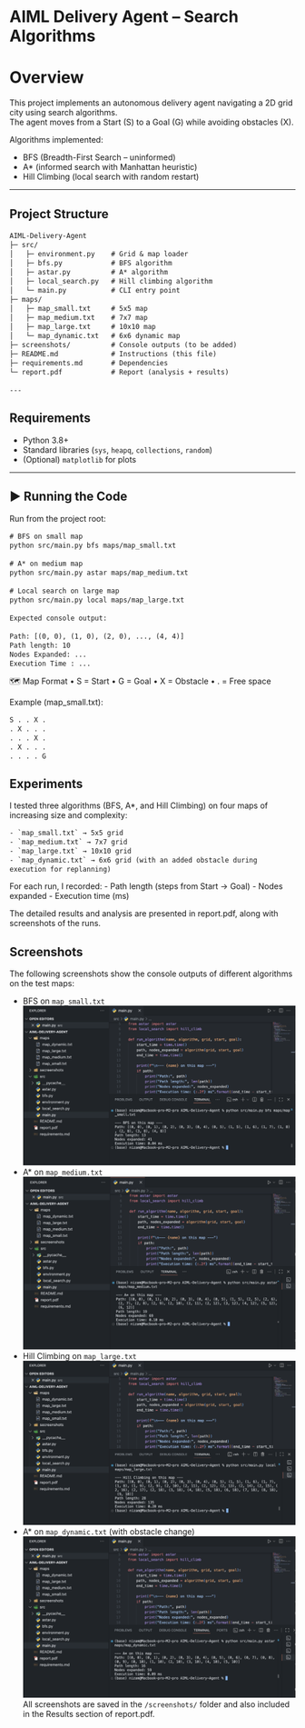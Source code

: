 #  AIML Delivery Agent – Search Algorithms

#  Overview
This project implements an autonomous delivery agent navigating a 2D grid city using search algorithms.  
The agent moves from a Start (S) to a Goal (G) while avoiding obstacles (X).  

Algorithms implemented:
- BFS (Breadth-First Search – uninformed)
- A* (informed search with Manhattan heuristic)
- Hill Climbing (local search with random restart)

---

##  Project Structure

```
AIML-Delivery-Agent
├─ src/
│   ├─ environment.py    # Grid & map loader
│   ├─ bfs.py            # BFS algorithm
│   ├─ astar.py          # A* algorithm
│   ├─ local_search.py   # Hill climbing algorithm
│   └─ main.py           # CLI entry point
├─ maps/
│   ├─ map_small.txt     # 5x5 map
│   ├─ map_medium.txt    # 7x7 map
│   ├─ map_large.txt     # 10x10 map
│   └─ map_dynamic.txt   # 6x6 dynamic map
├─ screenshots/          # Console outputs (to be added)
├─ README.md             # Instructions (this file)
├─ requirements.md       # Dependencies
└─ report.pdf            # Report (analysis + results)

---
```

##  Requirements
- Python 3.8+  
- Standard libraries (`sys`, `heapq`, `collections`, `random`)  
- (Optional) `matplotlib` for plots  

---

## ▶ Running the Code
Run from the project root:

```
# BFS on small map
python src/main.py bfs maps/map_small.txt

# A* on medium map
python src/main.py astar maps/map_medium.txt

# Local search on large map
python src/main.py local maps/map_large.txt

Expected console output:

Path: [(0, 0), (1, 0), (2, 0), ..., (4, 4)]
Path length: 10
Nodes Expanded: ...
Execution Time : ...
```

🗺️ Map Format
	•	S = Start
	•	G = Goal
	•	X = Obstacle
	•	. = Free space

Example (map_small.txt):
```
S . . X .
. X . . .
. . . X .
. X . . .
. . . . G
```


##  Experiments

I tested three algorithms (BFS, A*, and Hill Climbing) on four maps of increasing size and complexity:

    - `map_small.txt` → 5x5 grid
    - `map_medium.txt` → 7x7 grid
    - `map_large.txt` → 10x10 grid
    - `map_dynamic.txt` → 6x6 grid (with an added obstacle during execution for replanning)

For each run, I recorded:
    - Path length (steps from Start → Goal)
    - Nodes expanded
    - Execution time (ms)

The detailed results and analysis are presented in report.pdf, along with screenshots of the runs.




##  Screenshots

The following screenshots show the console outputs of different algorithms on the test maps:

- BFS on `map_small.txt`
    ![BFS Small](screenshots/bfs_small.png)
- A* on `map_medium.txt`
    ![A* Medium](screenshots/astar_medium.png)
- Hill Climbing on `map_large.txt`
    ![Hill Climb Large](screenshots/local_large.png)
- A* on `map_dynamic.txt` (with obstacle change)
    ![A* Dynamic](screenshots/astar_dynamic.png)
All screenshots are saved in the `/screenshots/` folder and also included in the Results section of report.pdf.










